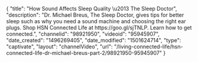 {
    "title": "How Sound Affects Sleep Quality \u2013 The Sleep Doctor",
    "description": "Dr. Michael Breus, The Sleep Doctor, gives tips for better sleep such as why you need a sound machine and choosing the right ear plugs. Shop HSN Connected Life at https:\/\/goo.gl\/sjTNLP. Learn how to get connected.",
    "channelid": "98921950",
    "videoid": "95945907",
    "date_created": "1496269405",
    "date_modified": "1501624714",
    "type": "captivate",
    "layout": "channelVideo",
    "url": "\/living-connected-life\/hsn-connected-life-dr-michael-breus-part-2\/98921950-95945907"
}